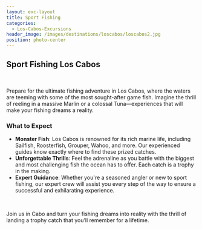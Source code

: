```yaml
---
layout: exc-layout
title: Sport Fishing
categories:
  - Los-Cabos-Excursions
header_image: /images/destinations/loscabos/loscabos2.jpg
position: photo-center
---
```

## Sport Fishing Los Cabos

&nbsp;

Prepare for the ultimate fishing adventure in Los Cabos, where the waters are teeming with some of the most sought-after game fish. Imagine the thrill of reeling in a massive Marlin or a colossal Tuna—experiences that will make your fishing dreams a reality.

### What to Expect

- **Monster Fish**: Los Cabos is renowned for its rich marine life, including Sailfish, Roosterfish, Grouper, Wahoo, and more. Our experienced guides know exactly where to find these prized catches.
- **Unforgettable Thrills**: Feel the adrenaline as you battle with the biggest and most challenging fish the ocean has to offer. Each catch is a trophy in the making.
- **Expert Guidance**: Whether you're a seasoned angler or new to sport fishing, our expert crew will assist you every step of the way to ensure a successful and exhilarating experience.

&nbsp;

Join us in Cabo and turn your fishing dreams into reality with the thrill of landing a trophy catch that you’ll remember for a lifetime.
